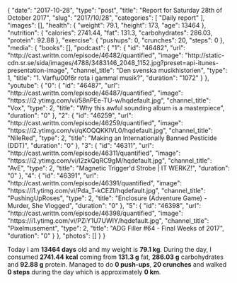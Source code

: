 {
    "date": "2017-10-28",
    "type": "post",
    "title": "Report for Saturday 28th of October 2017",
    "slug": "2017\/10\/28",
    "categories": [
        "Daily report"
    ],
    "images": [],
    "health": {
        "weight": 79.1,
        "height": 173,
        "age": 13464
    },
    "nutrition": {
        "calories": 2741.44,
        "fat": 131.3,
        "carbohydrates": 286.03,
        "protein": 92.88
    },
    "exercise": {
        "pushups": 0,
        "crunches": 20,
        "steps": 0
    },
    "media": {
        "books": [],
        "podcast": {
            "1": {
                "id": "46482",
                "url": "http:\/\/cast.writtn.com\/episode\/46482\/quantified",
                "image": "http:\/\/static-cdn.sr.se\/sida\/images\/4788\/3483146_2048_1152.jpg?preset=api-itunes-presentation-image",
                "channel_title": "Den svenska musikhistorien",
                "type": 1,
                "title": "1. Varf\u00f6r rota i gammal musik?",
                "duration": "1072"
            }
        },
        "youtube": {
            "0": {
                "id": "46487",
                "url": "http:\/\/cast.writtn.com\/episode\/46487\/quantified",
                "image": "https:\/\/i2.ytimg.com\/vi\/58nPEe-TU-w\/hqdefault.jpg",
                "channel_title": "Vox",
                "type": 2,
                "title": "Why this awful sounding album is a masterpiece",
                "duration": "0"
            },
            "2": {
                "id": "46259",
                "url": "http:\/\/cast.writtn.com\/episode\/46259\/quantified",
                "image": "https:\/\/i2.ytimg.com\/vi\/qKOQQKKlVL0\/hqdefault.jpg",
                "channel_title": "NileRed",
                "type": 2,
                "title": "Making an Internationally Banned Pesticide (DDT)",
                "duration": "0"
            },
            "3": {
                "id": "46311",
                "url": "http:\/\/cast.writtn.com\/episode\/46311\/quantified",
                "image": "https:\/\/i2.ytimg.com\/vi\/I2zkQqRC9gM\/hqdefault.jpg",
                "channel_title": "AvE",
                "type": 2,
                "title": "Magnetic Trigger'd Strobe | IT WERKZ!",
                "duration": "0"
            },
            "4": {
                "id": "46391",
                "url": "http:\/\/cast.writtn.com\/episode\/46391\/quantified",
                "image": "https:\/\/i1.ytimg.com\/vi\/Pda_T-kCEZI\/hqdefault.jpg",
                "channel_title": "PushingUpRoses",
                "type": 2,
                "title": "Enclosure (Adventure Game) - Murder, She Vlogged",
                "duration": "0"
            },
            "5": {
                "id": "46398",
                "url": "http:\/\/cast.writtn.com\/episode\/46398\/quantified",
                "image": "https:\/\/i1.ytimg.com\/vi\/PZiY1U7UWIY\/hqdefault.jpg",
                "channel_title": "Pixelmusement",
                "type": 2,
                "title": "ADG Filler #64 - Final Weeks of 2017",
                "duration": "0"
            }
        },
        "photos": []
    }
}

Today I am <strong>13464 days</strong> old and my weight is <strong>79.1 kg</strong>. During the day, I consumed <strong>2741.44 kcal</strong> coming from <strong>131.3 g</strong> fat, <strong>286.03 g</strong> carbohydrates and <strong>92.88 g</strong> protein. Managed to do <strong>0 push-ups</strong>, <strong>20 crunches</strong> and walked <strong>0 steps</strong> during the day which is approximately <strong>0 km</strong>.